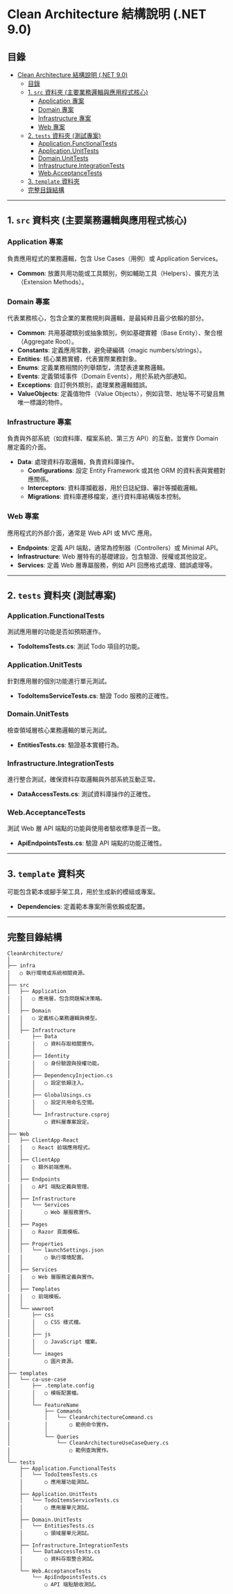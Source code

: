 # Clean Architecture 結構說明 (.NET 9.0)

## 目錄

- [Clean Architecture 結構說明 (.NET 9.0)](#clean-architecture-結構說明-net-90)
  - [目錄](#目錄)
  - [1. `src` 資料夾 (主要業務邏輯與應用程式核心)](#1-src-資料夾-主要業務邏輯與應用程式核心)
    - [Application 專案](#application-專案)
    - [Domain 專案](#domain-專案)
    - [Infrastructure 專案](#infrastructure-專案)
    - [Web 專案](#web-專案)
  - [2. `tests` 資料夾 (測試專案)](#2-tests-資料夾-測試專案)
    - [Application.FunctionalTests](#applicationfunctionaltests)
    - [Application.UnitTests](#applicationunittests)
    - [Domain.UnitTests](#domainunittests)
    - [Infrastructure.IntegrationTests](#infrastructureintegrationtests)
    - [Web.AcceptanceTests](#webacceptancetests)
  - [3. `template` 資料夾](#3-template-資料夾)
  - [完整目錄結構](#完整目錄結構)

---

## 1. `src` 資料夾 (主要業務邏輯與應用程式核心)

### Application 專案

負責應用程式的業務邏輯，包含 Use Cases（用例）或 Application Services。

- **Common**: 放置共用功能或工具類別，例如輔助工具（Helpers）、擴充方法（Extension Methods）。

### Domain 專案

代表業務核心，包含企業的業務規則與邏輯，是最純粹且最少依賴的部分。

- **Common**: 共用基礎類別或抽象類別，例如基礎實體（Base Entity）、聚合根（Aggregate Root）。
- **Constants**: 定義應用常數，避免硬編碼（magic numbers/strings）。
- **Entities**: 核心業務實體，代表實際業務對象。
- **Enums**: 定義業務相關的列舉類型，清楚表達業務邏輯。
- **Events**: 定義領域事件（Domain Events），用於系統內部通知。
- **Exceptions**: 自訂例外類別，處理業務邏輯錯誤。
- **ValueObjects**: 定義值物件（Value Objects），例如貨幣、地址等不可變且無唯一標識的物件。

### Infrastructure 專案

負責與外部系統（如資料庫、檔案系統、第三方 API）的互動，並實作 Domain 層定義的介面。

- **Data**: 處理資料存取邏輯，負責資料庫操作。
  - **Configurations**: 設定 Entity Framework 或其他 ORM 的資料表與實體對應關係。
  - **Interceptors**: 資料庫攔截器，用於日誌紀錄、審計等攔截邏輯。
  - **Migrations**: 資料庫遷移檔案，進行資料庫結構版本控制。

### Web 專案

應用程式的外部介面，通常是 Web API 或 MVC 應用。

- **Endpoints**: 定義 API 端點，通常為控制器（Controllers）或 Minimal API。
- **Infrastructure**: Web 層特有的基礎建設，包含驗證、授權或其他設定。
- **Services**: 定義 Web 層專屬服務，例如 API 回應格式處理、錯誤處理等。

---

## 2. `tests` 資料夾 (測試專案)

### Application.FunctionalTests

測試應用層的功能是否如預期運作。

- **TodoItemsTests.cs**: 測試 Todo 項目的功能。

### Application.UnitTests

針對應用層的個別功能進行單元測試。

- **TodoItemsServiceTests.cs**: 驗證 Todo 服務的正確性。

### Domain.UnitTests

檢查領域層核心業務邏輯的單元測試。

- **EntitiesTests.cs**: 驗證基本實體行為。

### Infrastructure.IntegrationTests

進行整合測試，確保資料存取邏輯與外部系統互動正常。

- **DataAccessTests.cs**: 測試資料庫操作的正確性。

### Web.AcceptanceTests

測試 Web 層 API 端點的功能與使用者驗收標準是否一致。

- **ApiEndpointsTests.cs**: 驗證 API 端點的功能正確性。

---

## 3. `template` 資料夾

可能包含範本或腳手架工具，用於生成新的模組或專案。

- **Dependencies**: 定義範本專案所需依賴或配置。

---

## 完整目錄結構

```plaintext
CleanArchitecture/
│
├── infra
│   ○ 執行環境或系統相關資源。
│
├── src
│   ├── Application
│   │   ○ 應用層，包含問題解決策略。
│   │
│   ├── Domain
│   │   ○ 定義核心業務邏輯與模型。
│   │
│   ├── Infrastructure
│       ├── Data
│       │   ○ 資料存取相關實作。
│       │
│       ├── Identity
│       │   ○ 身份驗證與授權功能。
│       │
│       ├── DependencyInjection.cs
│       │   ○ 設定依賴注入。
│       │
│       ├── GlobalUsings.cs
│       │   ○ 設定共用命名空間。
│       │
│       └── Infrastructure.csproj
│           ○ 資料層專案設定。
│
├── Web
│   ├── ClientApp-React
│   │   ○ React 前端應用程式。
│   │
│   ├── ClientApp
│   │   ○ 額外前端應用。
│   │
│   ├── Endpoints
│   │   ○ API 端點定義與管理。
│   │
│   ├── Infrastructure
│   │   └── Services
│   │       ○ Web 層服務實作。
│   │
│   ├── Pages
│   │   ○ Razor 頁面模板。
│   │
│   ├── Properties
│   │   └── launchSettings.json
│   │       ○ 執行環境配置。
│   │
│   ├── Services
│   │   ○ Web 層服務定義與實作。
│   │
│   ├── Templates
│   │   ○ 前端模板。
│   │
│   └── wwwroot
│       ├── css
│       │   ○ CSS 樣式檔。
│       │
│       ├── js
│       │   ○ JavaScript 檔案。
│       │
│       └── images
│           ○ 圖片資源。
│
├── templates
│   └── ca-use-case
│       ├── .template.config
│       │   ○ 模板配置檔。
│       │
│       └── FeatureName
│           ├── Commands
│           │   └── CleanArchitectureCommand.cs
│           │       ○ 範例命令實作。
│           │
│           └── Queries
│               └── CleanArchitectureUseCaseQuery.cs
│                   ○ 範例查詢實作。
│
└── tests
    ├── Application.FunctionalTests
    │   └── TodoItemsTests.cs
    │       ○ 應用層功能測試。
    │
    ├── Application.UnitTests
    │   └── TodoItemsServiceTests.cs
    │       ○ 應用層單元測試。
    │
    ├── Domain.UnitTests
    │   └── EntitiesTests.cs
    │       ○ 領域層單元測試。
    │
    ├── Infrastructure.IntegrationTests
    │   └── DataAccessTests.cs
    │       ○ 資料存取整合測試。
    │
    └── Web.AcceptanceTests
        └── ApiEndpointsTests.cs
            ○ API 端點驗收測試。
```

